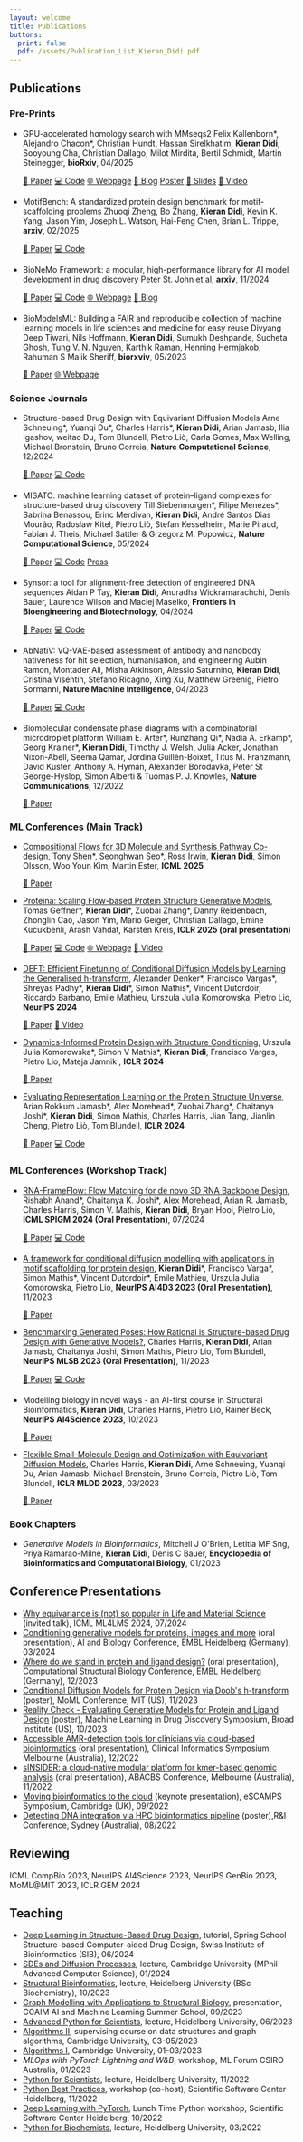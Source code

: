 ```yaml
---
layout: welcome
title: Publications
buttons:
  print: false
  pdf: /assets/Publication_List_Kieran_Didi.pdf
---
```

<!-- PDF version available [here]({{ site.baseurl }}/assets/Publication_List_Kieran_Didi.pdf){:.no-push-state}. -->
## Publications 

### Pre-Prints
- GPU-accelerated homology search with MMseqs2
  Felix Kallenborn\*, Alejandro Chacon\*, Christian Hundt, Hassan Sirelkhatim, **Kieran Didi**, Sooyoung Cha, Christian Dallago, Milot Mirdita, Bertil Schmidt, Martin Steinegger, **bioRxiv**, 04/2025
  <br>
  <div class="publication-buttons">
    <a href="https://www.biorxiv.org/content/10.1101/2024.11.13.623350v4.abstract" class="pub-button paper" target="_blank" rel="noopener">📄 Paper</a>
    <a href="https://github.com/soedinglab/MMseqs2" class="pub-button code" target="_blank" rel="noopener">💻 Code</a>
    <a href="https://www.biorxiv.org/content/10.1101/2024.11.13.623350v4.abstract" class="pub-button webpage" target="_blank" rel="noopener">🌐 Webpage</a>
    <a href="https://developer.nvidia.com/blog/boost-alphafold2-protein-structure-prediction-with-gpu-accelerated-mmseqs2/" class="pub-button blog" target="_blank" rel="noopener">💬 Blog</a>
    <a href="https://www.biorxiv.org/content/10.1101/2024.11.13.623350v4.abstract" class="pub-button poster" target="_blank" rel="noopener">Poster</a>
    <a href="https://www.biorxiv.org/content/10.1101/2024.11.13.623350v4.abstract" class="pub-button slides" target="_blank" rel="noopener">📄 Slides</a>
    <a href="https://www.biorxiv.org/content/10.1101/2024.11.13.623350v4.abstract" class="pub-button video" target="_blank" rel="noopener">🎥 Video</a>
  </div>

- MotifBench: A standardized protein design benchmark for motif-scaffolding problems
  Zhuoqi Zheng, Bo Zhang, **Kieran Didi**, Kevin K. Yang, Jason Yim, Joseph L. Watson, Hai-Feng Chen, Brian L. Trippe, **arxiv**, 02/2025
  <br>
  <div class="publication-buttons">
    <a href="https://arxiv.org/abs/2502.12479" class="pub-button paper" target="_blank" rel="noopener">📄 Paper</a>
    <a href="https://github.com/blt2114/MotifBench" class="pub-button code" target="_blank" rel="noopener">💻 Code</a>
  </div>

- BioNeMo Framework: a modular, high-performance library for AI model development in drug discovery
  Peter St. John et al, **arxiv**, 11/2024
  <br>
  <div class="publication-buttons">
    <a href="https://arxiv.org/abs/2411.10548" class="pub-button paper" target="_blank" rel="noopener">📄 Paper</a>
    <a href="https://github.com/BioNeMo/BioNeMo" class="pub-button code" target="_blank" rel="noopener">💻 Code</a>
    <a href="https://www.nvidia.com/en-us/clara/biopharma/" class="pub-button webpage" target="_blank" rel="noopener">🌐 Webpage</a>
    <a href="https://nvidianews.nvidia.com/news/nvidia-opens-bionemo-to-scale-digital-biology-for-global-biopharma-and-scientific-industry" class="pub-button blog" target="_blank" rel="noopener">💬 Blog</a>
  </div>

- BioModelsML: Building a FAIR and reproducible collection of machine learning models in life sciences and medicine for easy reuse
  Divyang Deep Tiwari, Nils Hoffmann, **Kieran Didi**, Sumukh Deshpande, Sucheta Ghosh, Tung V. N. Nguyen, Karthik Raman, Henning Hermjakob, Rahuman S Malik Sheriff, **biorxviv**, 05/2023
  <br>
  <div class="publication-buttons">
    <a href="https://www.biorxiv.org/content/10.1101/2023.05.22.540599v1" class="pub-button paper" target="_blank" rel="noopener">📄 Paper</a>
    <a href="https://www.ebi.ac.uk/biomodels/" class="pub-button webpage" target="_blank" rel="noopener">🌐 Webpage</a>
  </div>


### Science Journals
- Structure-based Drug Design with Equivariant Diffusion Models
  Arne Schneuing\*, Yuanqi Du\*, Charles Harris\*, **Kieran Didi**, Arian Jamasb, Ilia Igashov, weitao Du, Tom Blundell, Pietro Liò, Carla Gomes, Max Welling, Michael Bronstein, Bruno Correia, **Nature Computational Science**, 12/2024
  <br>
  <div class="publication-buttons">
    <a href="https://www.nature.com/articles/s43588-024-00737-x" class="pub-button paper" target="_blank" rel="noopener">📄 Paper</a>
    <a href="https://github.com/arneschneuing/DiffSBDD" class="pub-button code" target="_blank" rel="noopener">💻 Code</a>
  </div>

- MISATO: machine learning dataset of protein–ligand complexes for structure-based drug discovery
  Till Siebenmorgen\*, Filipe Menezes\*, Sabrina Benassou, Erinc Merdivan, **Kieran Didi**, André Santos Dias Mourão, Radosław Kitel, Pietro Liò, Stefan Kesselheim, Marie Piraud, Fabian J. Theis, Michael Sattler & Grzegorz M. Popowicz, **Nature Computational Science**, 05/2024
  <br>
  <div class="publication-buttons">
    <a href="https://www.nature.com/articles/s43588-024-00627-2" class="pub-button paper" target="_blank" rel="noopener">📄 Paper</a>
    <a href="https://github.com/t7morgen/misato-dataset" class="pub-button code" target="_blank" rel="noopener">💻 Code</a>
    <a href="https://www.nature.com/articles/s43588-024-00631-6" class="pub-button press" target="_blank" rel="noopener">Press</a>
  </div>

- Synsor: a tool for alignment-free detection of engineered DNA sequences
  Aidan P Tay, **Kieran Didi**, Anuradha Wickramarachchi, Denis Bauer, Laurence Wilson and Maciej Maselko, **Frontiers in Bioengineering and Biotechnology**, 04/2024
  <br>
  <div class="publication-buttons">
    <a href="https://www.frontiersin.org/journals/bioengineering-and-biotechnology/articles/10.3389/fbioe.2024.1375626/full" class="pub-button paper" target="_blank" rel="noopener">📄 Paper</a>
    <a href="https://github.com/aidantay/Synsor" class="pub-button code" target="_blank" rel="noopener">💻 Code</a>
  </div>

- AbNatiV: VQ-VAE-based assessment of antibody and nanobody nativeness for hit selection, humanisation, and engineering
  Aubin Ramon, Montader Ali, Misha Atkinson, Alessio Saturnino, **Kieran Didi**, Cristina Visentin, Stefano Ricagno, Xing Xu, Matthew Greenig, Pietro Sormanni, **Nature Machine Intelligence**, 04/2023
  <br>
  <div class="publication-buttons">
    <a href="https://www.nature.com/articles/s42256-023-00778-3" class="pub-button paper" target="_blank" rel="noopener">📄 Paper</a>
    <a href="https://gitlab.developers.cam.ac.uk/ch/sormanni/abnativ" class="pub-button code" target="_blank" rel="noopener">💻 Code</a>
  </div>

- Biomolecular condensate phase diagrams with a combinatorial microdroplet platform
  William E. Arter\*, Runzhang Qi\*, Nadia A. Erkamp\*, Georg Krainer\*, **Kieran Didi**, Timothy J. Welsh, Julia Acker, Jonathan Nixon-Abell, Seema Qamar, Jordina Guillén-Boixet, Titus M. Franzmann, David Kuster, Anthony A. Hyman, Alexander Borodavka, Peter St George-Hyslop, Simon Alberti & Tuomas P. J. Knowles, **Nature Communications**, 12/2022
  <br>
  <div class="publication-buttons">
    <a href="https://www.nature.com/articles/s41467-022-35265-7" class="pub-button paper" target="_blank" rel="noopener">📄 Paper</a>
  </div>


### ML Conferences (Main Track)
- [Compositional Flows for 3D Molecule and Synthesis Pathway Co-design](https://arxiv.org/abs/2504.08051), Tony Shen\*, Seonghwan Seo\*, Ross Irwin, **Kieran Didi**, Simon Olsson, Woo Youn Kim, Martin Ester, **ICML 2025**
  <br>
  <div class="publication-buttons">
    <a href="https://arxiv.org/abs/2504.08051" class="pub-button paper" target="_blank" rel="noopener">📄 Paper</a>
  </div>

- [Proteina: Scaling Flow-based Protein Structure Generative Models](https://arxiv.org/abs/2503.00710), Tomas Geffner\*, **Kieran Didi**\*, Zuobai Zhang\*, Danny Reidenbach, Zhonglin Cao, Jason Yim, Mario Geiger, Christian Dallago, Emine Kucukbenli, Arash Vahdat, Karsten Kreis, **ICLR 2025 (oral presentation)**
  <br>
  <div class="publication-buttons">
    <a href="https://arxiv.org/abs/2503.00710" class="pub-button paper" target="_blank" rel="noopener">📄 Paper</a>
    <a href="https://github.com/NVIDIA-Digital-Bio/proteina/" class="pub-button code" target="_blank" rel="noopener">💻 Code</a>
    <a href="https://research.nvidia.com/labs/genair/proteina/" class="pub-button webpage" target="_blank" rel="noopener">🌐 Webpage</a>
    <a href="https://www.youtube.com/watch?v=Y2dRj9_ZEHw&pp=ygUWcHJvdGVpbmEga2Fyc3RlbiBrcmVpcw%3D%3D" class="pub-button video" target="_blank" rel="noopener">🎥 Video</a>

  </div>

- [DEFT: Efficient Finetuning of Conditional Diffusion Models by Learning the Generalised h-transform](https://arxiv.org/abs/2406.01781), Alexander Denker\*, Francisco Vargas\*, Shreyas Padhy\*, **Kieran Didi**\*, Simon Mathis\*, Vincent Dutordoir, Riccardo Barbano, Emile Mathieu, Urszula Julia Komorowska, Pietro Lio, **NeurIPS 2024**
  <br>
  <div class="publication-buttons">
    <a href="https://arxiv.org/abs/2406.01781" class="pub-button paper" target="_blank" rel="noopener">📄 Paper</a>
    <a href="https://www.youtube.com/watch?v=GrtWwD8pPWY" class="pub-button video" target="_blank" rel="noopener">🎥 Video</a>

  </div>

- [Dynamics-Informed Protein Design with Structure Conditioning](https://openreview.net/forum?id=jZPqf2G9Sw), Urszula Julia Komorowska\*, Simon V Mathis\*, **Kieran Didi**, Francisco Vargas, Pietro Lio, Mateja Jamnik , **ICLR 2024**
  <br>
  <div class="publication-buttons">
    <a href="https://openreview.net/forum?id=jZPqf2G9Sw" class="pub-button paper" target="_blank" rel="noopener">📄 Paper</a>
  </div>

- [Evaluating Representation Learning on the Protein Structure Universe](https://arxiv.org/abs/2406.13864), Arian Rokkum Jamasb\*, Alex Morehead\*, Zuobai Zhang\*, Chaitanya Joshi\*, **Kieran Didi**, Simon Mathis, Charles Harris, Jian Tang, Jianlin Cheng, Pietro Liò, Tom Blundell, **ICLR 2024**
  <br>
  <div class="publication-buttons">
    <a href="https://arxiv.org/abs/2406.13864" class="pub-button paper" target="_blank" rel="noopener">📄 Paper</a>
    <a href="https://github.com/a-r-j/ProteinWorkshop" class="pub-button code" target="_blank" rel="noopener">💻 Code</a>
  </div>


### ML Conferences (Workshop Track)
- [RNA-FrameFlow: Flow Matching for de novo 3D RNA Backbone Design](https://arxiv.org/abs/2406.13839), Rishabh Anand\*, Chaitanya K. Joshi\*, Alex Morehead, Arian R. Jamasb, Charles Harris, Simon V. Mathis, **Kieran Didi**, Bryan Hooi, Pietro Liò, **ICML SPIGM 2024 (Oral Presentation)**, 07/2024
  <br>
  <div class="publication-buttons">
    <a href="https://arxiv.org/abs/2406.13839" class="pub-button paper" target="_blank" rel="noopener">📄 Paper</a>
    <a href="https://github.com/rish-16/rna-backbone-design" class="pub-button code" target="_blank" rel="noopener">💻 Code</a>
  </div>

- [A framework for conditional diffusion modelling with applications in motif scaffolding for protein design](https://arxiv.org/abs/2312.09236), **Kieran Didi***, Francisco Varga*, Simon Mathis*, Vincent Dutordoir*, Emile Mathieu, Urszula Julia Komorowska, Pietro Lio, **NeurIPS AI4D3 2023 (Oral Presentation)**, 11/2023
  <br>
  <div class="publication-buttons">
    <a href="https://arxiv.org/abs/2312.09236" class="pub-button paper" target="_blank" rel="noopener">📄 Paper</a>
  </div>

- [Benchmarking Generated Poses: How Rational is Structure-based Drug Design with Generative Models?](https://arxiv.org/abs/2308.07413), Charles Harris, **Kieran Didi**, Arian Jamasb, Chaitanya Joshi, Simon Mathis, Pietro Lio, Tom Blundell, **NeurIPS MLSB 2023 (Oral Presentation)**, 11/2023
  <br>
  <div class="publication-buttons">
    <a href="https://arxiv.org/abs/2308.07413" class="pub-button paper" target="_blank" rel="noopener">📄 Paper</a>
    <a href="https://github.com/cch1999/posecheck" class="pub-button code" target="_blank" rel="noopener">💻 Code</a>
  </div>

- Modelling biology in novel ways - an AI-first course in Structural Bioinformatics, **Kieran Didi**, Charles Harris, Pietro Liò, Rainer Beck, **NeurIPS AI4Science 2023**, 10/2023 
  <br>
  <div class="publication-buttons">
    <a href="#" class="pub-button paper" target="_blank" rel="noopener">📄 Paper</a>
  </div>

- [Flexible Small-Molecule Design and Optimization with Equivariant Diffusion Models](https://drive.google.com/file/d/11kSYs6WYAg2_D0HtF8NxG7e6dUGQcVaL/view), Charles Harris, **Kieran Didi**, Arne Schneuing, Yuanqi Du, Arian Jamasb, Michael Bronstein, Bruno Correia, Pietro Liò, Tom Blundell, **ICLR MLDD 2023**, 03/2023
  <br>
  <div class="publication-buttons">
    <a href="https://drive.google.com/file/d/11kSYs6WYAg2_D0HtF8NxG7e6dUGQcVaL/view" class="pub-button paper" target="_blank" rel="noopener">📄 Paper</a>
  </div>

### Book Chapters

- *Generative Models in Bioinformatics*, Mitchell J O'Brien, Letitia MF Sng, Priya Ramarao-Milne, **Kieran Didi**, Denis C Bauer, **Encyclopedia of Bioinformatics and Computational Biology**, 01/2023
  <br>
  <div class="publication-buttons">
  </div>

## Conference Presentations
- [Why equivariance is (not) so popular in Life and Material Science](https://ml4lms.bio/blog/1250) (invited talk), ICML ML4LMS 2024, 07/2024
- [Conditioning generative models for proteins, images and more](https://www.embl.org/about/info/course-and-conference-office/events/ees24-01/) (oral presentation), AI and Biology Conference, EMBL Heidelberg (Germany), 03/2024
- [Where do we stand in protein and ligand design?](https://www.embl.org/about/info/course-and-conference-office/events/csb23-01/) (oral presentation), Computational Structural Biology Conference, EMBL Heidelberg (Germany), 12/2023
- [Conditional Diffusion Models for Protein Design via Doob's h-transform](https://www.moml.mit.edu/) (poster), MoML Conference, MIT (US), 11/2023
- [Reality Check - Evaluating Generative Models for Protein and Ligand Design](https://www.broadinstitute.org/machine-learning-drug-discovery-symposium/machine-learning-drug-discovery-symposium) (poster), Machine Learning in Drug Discovery Symposium, Broad Institute (US), 10/2023
- [Accessible AMR-detection tools for clinicians via cloud-based bioinformatics](https://pheedloop.com/ABACBS2022/site/CI) (oral presentation), Clinical Informatics Symposium, Melbourne (Australia), 12/2022
- [sINSIDER: a cloud-native modular platform for kmer-based genomic analysis](https://www.abacbs.org/conference2022) (oral presentation), ABACBS Conference, Melbourne (Australia), 11/2022
- [Moving bioinformatics to the cloud](https://escamps.org/) (keynote presentation), eSCAMPS Symposium, Cambridge (UK), 09/2022
- [Detecting DNA integration via HPC bioinformatics pipeline](https://na.eventscloud.com/website/36005/home/) (poster),R&I Conference, Sydney (Australia), 08/2022

## Reviewing

ICML CompBio 2023, NeurIPS AI4Science 2023, NeurIPS GenBio 2023, MoML@MIT 2023, ICLR GEM 2024

## Teaching
- [Deep Learning in Structure-Based Drug Design](https://www.sib.swiss/training/course/20240609_CADD), tutorial, Spring School Structure-based Computer-aided Drug Design, Swiss Institute of Bioinformatics (SIB), 06/2024
- [SDEs and Diffusion Processes](https://sde-course.netlify.app/), lecture, Cambridge University (MPhil Advanced Computer Science), 01/2024
- [Structural Bioinformatics](https://structural-bioinformatics.netlify.app/), lecture, Heidelberg University (BSc Biochemistry), 10/2023
- [Graph Modelling with Applications to Structural Biology](https://www.vanderschaar-lab.com/ccaim-ai-and-machine-learning-summer-school/), presentation, CCAIM AI and Machine Learning Summer School, 09/2023
- [Advanced Python for Scientists](https://github.com/kierandidi/advanced_python_for_scientists), lecture, Heidelberg University, 06/2023
- [Algorithms II](https://www.cl.cam.ac.uk/teaching/2223/Algorithm2/), supervising course on data structures and graph algorithms, Cambridge University, 03-05/2023
- [Algorithms I](https://www.cl.cam.ac.uk/teaching/2223/Algorithm1/), Cambridge University, 01-03/2023
- *MLOps with PyTorch Lightning and W&B*, workshop, ML Forum CSIRO Australia, 01/2023
- [Python for Scientists](https://github.com/kierandidi/python_for_scientists), lecture, Heidelberg University, 11/2022
- [Python Best Practices](https://ssciwr.github.io/Python-best-practices-course/), workshop (co-host), Scientific Software Center Heidelberg, 11/2022
- [Deep Learning with PyTorch](https://ssciwr.github.io/lunch-time-python/#:~:text=Lunch%20Time%20Python%20aims%20at,will%20be%20made%20available%20afterwards.), Lunch Time Python workshop, Scientific Software Center Heidelberg, 10/2022
- [Python for Biochemists](https://github.com/kierandidi/Python_for_Biochemists), lecture, Heidelberg University, 03/2022

